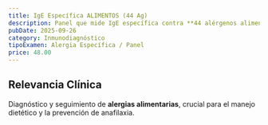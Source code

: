```yaml
---
title: IgE Específica ALIMENTOS (44 Ag)
description: Panel que mide IgE específica contra **44 alérgenos alimentarios** comunes. Útil en el estudio de alergias alimentarias.
pubDate: 2025-09-26
category: Inmunodiagnóstico
tipoExamen: Alergia Específica / Panel
price: 48.00
---
```


## Relevancia Clínica
Diagnóstico y seguimiento de **alergias alimentarias**, crucial para el manejo dietético y la prevención de anafilaxia.